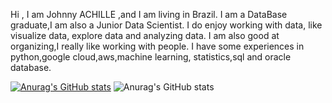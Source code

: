 Hi , I am Johnny ACHILLE ,and I am living in Brazil. I am a DataBase graduate,I am also a Junior Data Scientist.
I do enjoy working with data, like visualize data, explore data and analyzing data.
I am also good at organizing,I really like working with people.
I have some experiences in python,google cloud,aws,machine learning, statistics,sql  and oracle database. 

[![Anurag's GitHub stats](https://github-readme-stats.vercel.app/api?username=widjohn)](https://github.com/widjohn/github-readme-stats)
![Anurag's GitHub stats](https://github-readme-stats.vercel.app/api?username=widjohn&show_icons=true&theme=dark)

